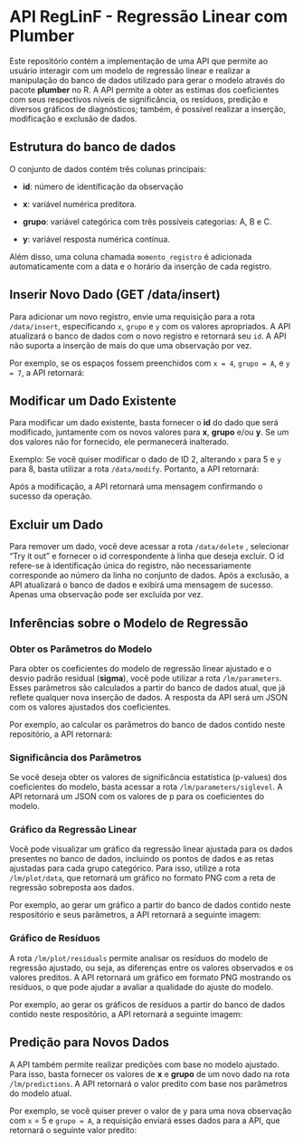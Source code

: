 
<!-- README.md is generated from README.Rmd. Please edit that file -->

# API RegLinF - Regressão Linear com Plumber

Este repositório contém a implementação de uma API que permite ao
usuário interagir com um modelo de regressão linear e realizar a
manipulação do banco de dados utilizado para gerar o modelo através do
pacote **plumber** no R. A API permite a obter as estimas dos
coeficientes com seus respectivos níveis de significância, os resíduos,
predição e diversos gráficos de diagnósticos; também, é possível
realizar a inserção, modificação e exclusão de dados.

## Estrutura do banco de dados

O conjunto de dados contém três colunas principais:

- **id**: número de identificação da observação

- **x**: variável numérica preditora.

- **grupo**: variável categórica com três possíveis categorias: A, B e
  C.

- **y**: variável resposta numérica contínua.

Além disso, uma coluna chamada `momento_registro` é adicionada
automaticamente com a data e o horário da inserção de cada registro.

## Inserir Novo Dado (GET /data/insert)

Para adicionar um novo registro, envie uma requisição para a rota
`/data/insert`, especificando `x`, `grupo` e `y` com os valores
apropriados. A API atualizará o banco de dados com o novo registro e
retornará seu `id`. A API não suporta a inserção de mais do que uma
observação por vez.

Por exemplo, se os espaços fossem preenchidos com `x = 4`, `grupo = A`,
e `y = 7`, a API retornará:

## Modificar um Dado Existente

Para modificar um dado existente, basta fornecer o **id** do dado que
será modificado, juntamente com os novos valores para **x**, **grupo**
e/ou **y**. Se um dos valores não for fornecido, ele permanecerá
inalterado.

Exemplo: Se você quiser modificar o dado de ID 2, alterando `x` para 5 e
`y` para 8, basta utilizar a rota `/data/modify`. Portanto, a API
retornará:

Após a modificação, a API retornará uma mensagem confirmando o sucesso
da operação.

## Excluir um Dado

Para remover um dado, você deve acessar a rota `/data/delete` ,
selecionar “Try it out” e fornecer o id correspondente à linha que
deseja excluir. O id refere-se à identificação única do registro, não
necessariamente corresponde ao número da linha no conjunto de dados.
Após a exclusão, a API atualizará o banco de dados e exibirá uma
mensagem de sucesso. Apenas uma observação pode ser excluída por vez.

## Inferências sobre o Modelo de Regressão

### Obter os Parâmetros do Modelo

Para obter os coeficientes do modelo de regressão linear ajustado e o
desvio padrão residual (**sigma**), você pode utilizar a rota
`/lm/parameters`. Esses parâmetros são calculados a partir do banco de
dados atual, que já reflete qualquer nova inserção de dados. A resposta
da API será um JSON com os valores ajustados dos coeficientes.

Por exemplo, ao calcular os parâmetros do banco de dados contido neste
repositório, a API retornará:

### Significância dos Parâmetros

Se você deseja obter os valores de significância estatística (p-values)
dos coeficientes do modelo, basta acessar a rota
`/lm/parameters/siglevel`. A API retornará um JSON com os valores de p
para os coeficientes do modelo.

### Gráfico da Regressão Linear

Você pode visualizar um gráfico da regressão linear ajustada para os
dados presentes no banco de dados, incluindo os pontos de dados e as
retas ajustadas para cada grupo categórico. Para isso, utilize a rota
`/lm/plot/data`, que retornará um gráfico no formato PNG com a reta de
regressão sobreposta aos dados.

Por exemplo, ao gerar um gráfico a partir do banco de dados contido
neste respositório e seus parâmetros, a API retornará a seguinte imagem:

### Gráfico de Resíduos

A rota `/lm/plot/residuals` permite analisar os resíduos do modelo de
regressão ajustado, ou seja, as diferenças entre os valores observados e
os valores preditos. A API retornará um gráfico em formato PNG mostrando
os resíduos, o que pode ajudar a avaliar a qualidade do ajuste do
modelo.

Por exemplo, ao gerar os gráficos de resíduos a partir do banco de dados
contido neste respositório, a API retornará a seguinte imagem:

## Predição para Novos Dados

A API também permite realizar predições com base no modelo ajustado.
Para isso, basta fornecer os valores de **x** e **grupo** de um novo
dado na rota `/lm/predictions`. A API retornará o valor predito com base
nos parâmetros do modelo atual.

Por exemplo, se você quiser prever o valor de y para uma nova observação
com `x` = 5 e `grupo = A`, a requisição enviará esses dados para a API,
que retornará o seguinte valor predito:
